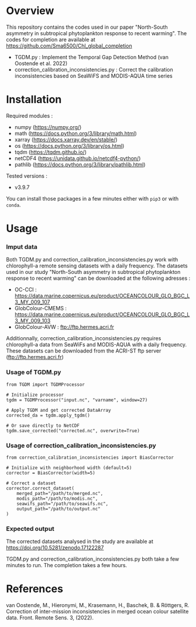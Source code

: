 # Overview

This repository contains the codes used in our paper "North-South asymmetry in subtropical phytoplankton response to recent warming". The codes for completion are available at https://github.com/Sma6500/Chl_global_completion

- TGDM.py : Implement the Temporal Gap Detection Method (van Oostende et al. 2022)
- correction_calibration_inconsistencies.py : Correct the calibration inconsistencies based on SeaWiFS and MODIS-AQUA time series

# Installation
Required modules :
- numpy (https://numpy.org/)
- math (https://docs.python.org/3/library/math.html)
- xarray (https://docs.xarray.dev/en/stable/)
- os (https://docs.python.org/3/library/os.html)
- tqdm (https://tqdm.github.io/)
- netCDF4 (https://unidata.github.io/netcdf4-python/)
- pathlib (https://docs.python.org/3/library/pathlib.html)

Tested versions :
- v3.9.7

You can install those packages in a few minutes either with ```pip3``` or with ```conda```.

# Usage
### Imput data
Both TGDM.py and correction_calibration_inconsistencies.py work with chlorophyll-a remote sensing datasets with a daily frequency. The datasets used in our study "North-South asymmetry in subtropical phytoplankton response to recent warming" can be downloaded at the following adresses :
- OC-CCI : https://data.marine.copernicus.eu/product/OCEANCOLOUR_GLO_BGC_L3_MY_009_107
- GlobColour-CMEMS : https://data.marine.copernicus.eu/product/OCEANCOLOUR_GLO_BGC_L3_MY_009_103
- GlobColour-AVW : ftp://ftp.hermes.acri.fr

Additionnally, correction_calibration_inconsistencies.py requires chlorophyll-a data from SeaWiFs and MODIS-AQUA with a daily frequency. These datasets can be downloaded from the ACRI-ST ftp server (ftp://ftp.hermes.acri.fr)


### Usage of TGDM.py
```
from TGDM import TGDMProcessor

# Initialize processor
tgdm = TGDMProcessor("input.nc", "varname", window=27)

# Apply TGDM and get corrected DataArray
corrected_da = tgdm.apply_tgdm()

# Or save directly to NetCDF
tgdm.save_corrected("corrected.nc", overwrite=True)
```


### Usage of correction_calibration_inconsistencies.py
```
from correction_calibration_inconsistencies import BiasCorrector

# Initialize with neighborhood width (default=5)
corrector = BiasCorrector(width=5)

# Correct a dataset
corrector.correct_dataset(
    merged_path="/path/to/merged.nc",
    modis_path="/path/to/modis.nc",
    seawifs_path="/path/to/seawifs.nc",
    output_path="/path/to/output.nc"
)
```

### Expected output
The corrected datasets analysed in the study are available at https://doi.org/10.5281/zenodo.17122287

TGDM.py and correction_calibration_inconsistencies.py both take a few minutes to run. The completion takes a few hours.


# References
van Oostende, M., Hieronymi, M., Krasemann, H., Baschek, B. & Röttgers, R. Correction of inter-mission inconsistencies in merged ocean colour satellite data. Front. Remote Sens. 3, (2022). 


